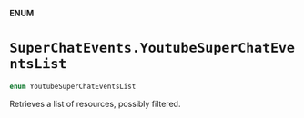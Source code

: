 **ENUM**

# `SuperChatEvents.YoutubeSuperChatEventsList`

```swift
enum YoutubeSuperChatEventsList
```

Retrieves a list of resources, possibly filtered.
